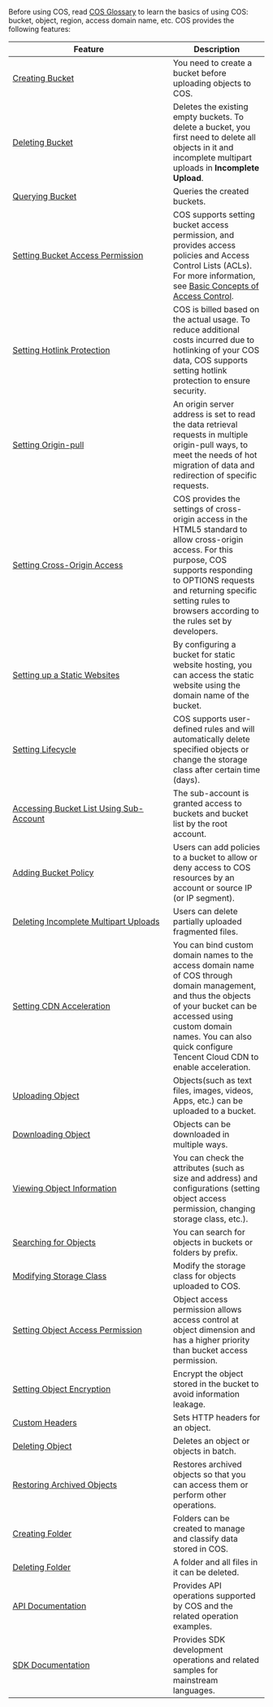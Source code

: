 Before using COS, read [COS Glossary](https://intl.cloud.tencent.com/document/product/436/18507) to learn the basics of using COS: bucket, object, region, access domain name, etc.
COS provides the following features:

<style>
table th:first-of-type {
    width: 300px;
}
</style>

| Feature |Description|
|---------|---------|
| [Creating Bucket](https://intl.cloud.tencent.com/document/product/436/13309) | You need to create a bucket before uploading objects to COS.|
| [Deleting Bucket](https://intl.cloud.tencent.com/document/product/436/30361) |Deletes the existing empty buckets. To delete a bucket, you first need to delete all objects in it and incomplete multipart uploads in **Incomplete Upload**. |
| [Querying Bucket](https://intl.cloud.tencent.com/document/product/436/32018) | Queries the created buckets. |
| [Setting Bucket Access Permission](https://intl.cloud.tencent.com/document/product/436/13315) | COS supports setting bucket access permission, and provides access policies and Access Control Lists (ACLs). For more information, see [Basic Concepts of Access Control](https://intl.cloud.tencent.com/document/product/436/30581). |
| [Setting Hotlink Protection](https://intl.cloud.tencent.com/document/product/436/13319) |COS is billed based on the actual usage. To reduce additional costs incurred due to hotlinking of your COS data, COS supports setting hotlink protection to ensure security. |
| [Setting Origin-pull](https://intl.cloud.tencent.com/document/product/436/31508) |An origin server address is set to read the data retrieval requests in multiple origin-pull ways, to meet the needs of hot migration of data and redirection of specific requests. |
| [Setting Cross-Origin Access](https://intl.cloud.tencent.com/document/product/436/13318) |COS provides the settings of cross-origin access in the HTML5 standard to allow cross-origin access. For this purpose, COS supports responding to OPTIONS requests and returning specific setting rules to browsers according to the rules set by developers. |
| [Setting up a Static Websites](https://intl.cloud.tencent.com/document/product/436/14984) |By configuring a bucket for static website hosting, you can access the static website using the domain name of the bucket. |
| [Setting Lifecycle](https://intl.cloud.tencent.com/document/product/436/14605) |COS supports user-defined rules and will automatically delete specified objects or change the storage class after certain time (days). |
| [Accessing Bucket List Using Sub-Account](https://intl.cloud.tencent.com/document/product/436/17061) | The sub-account is granted access to buckets and bucket list by the root account. |
| [Adding Bucket Policy](https://intl.cloud.tencent.com/document/product/436/30927) |Users can add policies to a bucket to allow or deny access to COS resources by an account or source IP (or IP segment). |
| [Deleting Incomplete Multipart Uploads](https://intl.cloud.tencent.com/document/product/436/31632) | Users can delete partially uploaded fragmented files. |
| [Setting CDN Acceleration](https://intl.cloud.tencent.com/document/product/436/18424) | You can bind custom domain names to the access domain name of COS through domain management, and thus the objects of your bucket can be accessed using custom domain names. You can also quick configure Tencent Cloud CDN to enable acceleration. |
| [Uploading Object](https://intl.cloud.tencent.com/document/product/436/13321) | Objects(such as text files, images, videos, Apps, etc.) can be uploaded to a bucket. |
| [Downloading Object](https://intl.cloud.tencent.com/document/product/436/13322) |Objects can be downloaded in multiple ways. |
| [Viewing Object Information](https://intl.cloud.tencent.com/document/product/436/13326) | You can check the attributes (such as size and address) and configurations (setting object access permission, changing storage class, etc.).|
| [Searching for Objects](https://intl.cloud.tencent.com/document/product/436/13325) | You can search for objects in buckets or folders by prefix. |
| [Modifying Storage Class](https://intl.cloud.tencent.com/document/product/436/30930) | Modify the storage class for objects uploaded to COS. |
| [Setting Object Access Permission](https://intl.cloud.tencent.com/document/product/436/13327) | Object access permission allows access control at object dimension and has a higher priority than bucket access permission. |
| [Setting Object Encryption](https://intl.cloud.tencent.com/document/product/436/30929) | Encrypt the object stored in the bucket to avoid information leakage. |
| [Custom Headers](https://intl.cloud.tencent.com/document/product/436/13361) |Sets HTTP headers for an object. |
| [Deleting Object](https://intl.cloud.tencent.com/document/product/436/13323) |Deletes an object or objects in batch. |
| [Restoring Archived Objects](https://intl.cloud.tencent.com/document/product/436/30961) | Restores archived objects so that you can access them or perform other operations. |
| [Creating Folder](https://intl.cloud.tencent.com/document/product/436/13329) |Folders can be created to manage and classify data stored in COS. |
| [Deleting Folder](https://intl.cloud.tencent.com/document/product/436/13330) |A folder and all files in it can be deleted. |
| [API Documentation](https://intl.cloud.tencent.com/document/product/436/7751) | Provides API operations supported by COS and the related operation examples. |
| [SDK Documentation](https://intl.cloud.tencent.com/document/product/436/6474) | Provides SDK development operations and related samples for mainstream languages. |

